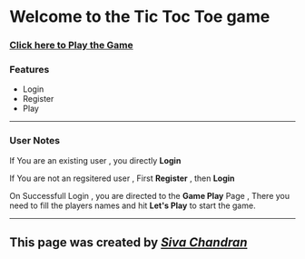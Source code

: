# Welcome to the Tic Toc Toe game

### [Click here to Play the Game](https://tic-toc-toe-siva.netlify.app/)

### Features

* Login
* Register
* Play

---

### User Notes

If You are an existing user , you directly **Login**

If You are not an regsitered user , First **Register** , then **Login**

On Successfull Login , you are directed to the **Game Play** Page , 
There you need to fill the players names and hit **Let's Play** to start the game.

---

## This page was created by *[Siva Chandran](https://github.com/jaguarsiva)*
